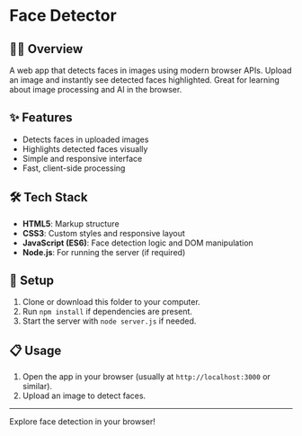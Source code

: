 # Face Detector

## 🧑‍💻 Overview

A web app that detects faces in images using modern browser APIs. Upload an image and instantly see detected faces highlighted. Great for learning about image processing and AI in the browser.

## ✨ Features

- Detects faces in uploaded images
- Highlights detected faces visually
- Simple and responsive interface
- Fast, client-side processing

## 🛠️ Tech Stack

- **HTML5**: Markup structure
- **CSS3**: Custom styles and responsive layout
- **JavaScript (ES6)**: Face detection logic and DOM manipulation
- **Node.js**: For running the server (if required)

## 🚀 Setup

1. Clone or download this folder to your computer.
2. Run `npm install` if dependencies are present.
3. Start the server with `node server.js` if needed.

## 📋 Usage

1. Open the app in your browser (usually at `http://localhost:3000` or similar).
2. Upload an image to detect faces.

---

Explore face detection in your browser!
